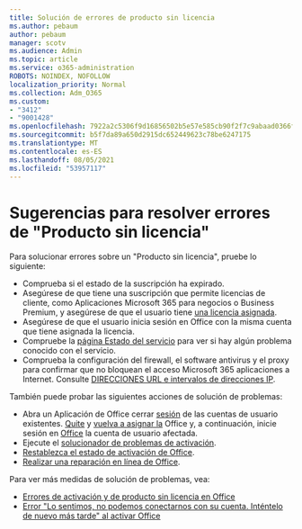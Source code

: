 ```yaml
---
title: Solución de errores de producto sin licencia
ms.author: pebaum
author: pebaum
manager: scotv
ms.audience: Admin
ms.topic: article
ms.service: o365-administration
ROBOTS: NOINDEX, NOFOLLOW
localization_priority: Normal
ms.collection: Adm_O365
ms.custom:
- "3412"
- "9001428"
ms.openlocfilehash: 7922a2c5306f9d16856502b5e57e585cb90f2f7c9abaad0366f72ed46de786d5
ms.sourcegitcommit: b5f7da89a650d2915dc652449623c78be6247175
ms.translationtype: MT
ms.contentlocale: es-ES
ms.lasthandoff: 08/05/2021
ms.locfileid: "53957117"
---
```

# <a name="suggestions-for-solving-unlicensed-product-errors"></a>Sugerencias para resolver errores de "Producto sin licencia"

Para solucionar errores sobre un "Producto sin licencia", pruebe lo siguiente:

- Comprueba si el estado de la suscripción ha expirado.
- Asegúrese de que tiene una suscripción que permite licencias de cliente, como Aplicaciones Microsoft 365 para negocios o Business Premium, y asegúrese de que el usuario tiene [una licencia asignada](https://docs.microsoft.com/microsoft-365/admin/add-users/add-users). 
- Asegúrese de que el usuario inicia sesión en Office con la misma cuenta que tiene asignada la licencia.
- Compruebe la [página Estado del servicio](https://docs.microsoft.com/office365/enterprise/view-service-health) para ver si hay algún problema conocido con el servicio.
- Comprueba la configuración del firewall, el software antivirus y el proxy para confirmar que no bloquean el acceso Microsoft 365 aplicaciones a Internet. Consulte [DIRECCIONES URL e intervalos de direcciones IP](https://docs.microsoft.com/office365/enterprise/urls-and-ip-address-ranges).

También puede probar las siguientes acciones de solución de problemas: 

- Abra un Aplicación de Office cerrar [sesión](https://support.office.com/article/5a20dc11-47e9-4b6f-945d-478cb6d92071) de las cuentas de usuario existentes. [Quite](https://docs.microsoft.com/microsoft-365/admin/manage/remove-licenses-from-users) y [vuelva a asignar la](https://docs.microsoft.com/microsoft-365/admin/manage/assign-licenses-to-users) Office y, a continuación, inicie sesión en [Office](https://support.office.com/article/628ea040-f265-49de-b986-be09c3ebf8a9) la cuenta de usuario afectada.
- Ejecute el [solucionador de problemas de activación](https://aka.ms/SARA-OfficeActivation-Alchemy).
- [Restablezca el estado de activación de Office](https://docs.microsoft.com/office365/troubleshoot/activation/reset-office-365-proplus-activation-state). 
- [Realizar una reparación en línea de Office](https://support.office.com/Article/7821d4b6-7c1d-4205-aa0e-a6b40c5bb88b).

Para ver más medidas de solución de problemas, vea: 

- [Errores de activación y de producto sin licencia en Office](https://support.office.com/Article/0d23d3c0-c19c-4b2f-9845-5344fedc4380)
- [Error "Lo sentimos, no podemos conectarnos con su cuenta. Inténtelo de nuevo más tarde" al activar Office](https://docs.microsoft.com/office/troubleshoot/activation-installation/issue-when-activate-office-from-office-365)